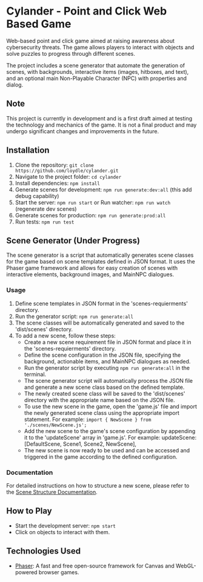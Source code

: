 # Cylander - Point and Click Web Based Game

Web-based point and click game aimed at raising awareness about cybersecurity threats. The game allows players to interact with objects and solve puzzles to progress through different scenes.

The project includes a scene generator that automate the generation of scenes, with backgrounds, interactive items (images, hitboxes, and text), and an optional main Non-Playable Character (NPC) with properties and dialog.

## Note

This project is currently in development and is a first draft aimed at testing the technology and mechanics of the game. It is not a final product and may undergo significant changes and improvements in the future.


## Installation

1. Clone the repository: `git clone https://github.com/loydle/cylander.git`
2. Navigate to the project folder: `cd cylander`
3. Install dependencies: `npm install`
4. Generate scenes for development: `npm run generate:dev:all` (this add debug capability)
5. Start the server: `npm run start` or Run watcher: `npm run watch` (regenerate dev scenes)
6. Generate scenes for production: `npm run generate:prod:all`
7. Run tests: `npm run test`

## Scene Generator (Under Progress)

The scene generator is a script that automatically generates scene classes for the game based on scene templates defined in JSON format. It uses the Phaser game framework and allows for easy creation of scenes with interactive elements, background images, and MainNPC dialogues.

### Usage

1. Define scene templates in JSON format in the 'scenes-requierments' directory.
2. Run the generator script: `npm run generate:all`
3. The scene classes will be automatically generated and saved to the 'dist/scenes' directory.
4. To add a new scene, follow these steps:
   * Create a new scene requirement file in JSON format and place it in the 'scenes-requierments' directory.
   *  Define the scene configuration in the JSON file, specifying the background, actionable items, and MainNPC dialogues as needed.
   *  Run the generator script by executing `npm run generate:all` in the terminal.
   *  The scene generator script will automatically process the JSON file and generate a new scene class based on the defined template.
   *  The newly created scene class will be saved to the 'dist/scenes' directory with the appropriate name based on the JSON file.
   *  To use the new scene in the game, open the 'game.js' file and import the newly generated scene class using the appropriate import statement. For example: `import { NewScene } from './scenes/NewScene.js';`
   *  Add the new scene to the game's scene configuration by appending it to the 'updateScene' array in 'game.js'. For example: updateScene: [DefaultScene, Scene1, Scene2, NewScene],
   *  The new scene is now ready to be used and can be accessed and triggered in the game according to the defined configuration.


### Documentation

For detailed instructions on how to structure a new scene, please refer to the [Scene Structure Documentation](docs/scene-structure-documentation.md).

## How to Play

- Start the development server: `npm start`
- Click on objects to interact with them.

## Technologies Used

- [Phaser](https://phaser.io/): A fast and free open-source framework for Canvas and WebGL-powered browser games.

